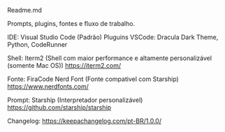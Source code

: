 Readme.md

Prompts, plugins, fontes e fluxo de trabalho.

IDE: Visual Studio Code (Padrão)
Pluguins VSCode: Dracula Dark Theme, Python, CodeRunner

Shell: Iterm2 (Shell com maior performance e altamente personalizável (somente Mac OS))
https://iterm2.com/

Fonte: FiraCode Nerd Font (Fonte compativel com Starship)
https://www.nerdfonts.com/

Prompt: Starship (Interpretador personalizável) 
https://github.com/starship/starship

Changelog: 
https://keepachangelog.com/pt-BR/1.0.0/
